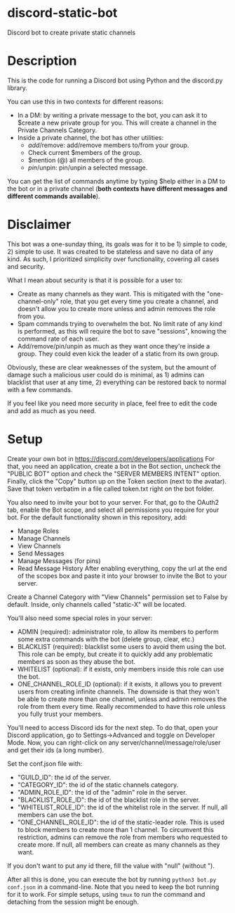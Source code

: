 # discord-static-bot
 Discord bot to create private static channels

# Description

This is the code for running a Discord bot using Python and the discord.py library.

You can use this in two contexts for different reasons:

* In a DM: by writing a private message to the bot, you can ask it to $create a new private group for you. 
    This will create a channel in the Private Channels Category.
* Inside a private channel, the bot has other utilities:
    * $add/$remove: add/remove members to/from your group.
    * Check current $members of the group.
    * $mention (@) all members of the group.
    * $pin/$unpin: pin/unpin a selected message.

You can get the list of commands anytime by typing $help either in a DM to the bot 
or in a private channel (**both contexts have different messages and different commands available**).

# Disclaimer

This bot was a one-sunday thing, its goals was for it to be 1) simple to code, 2) simple to use. 
It was created to be stateless and save no data of any kind. 
As such, I prioritized simplicity over functionality, covering all cases and security. 

What I mean about security is that it is possible for a user to:

* Create as many channels as they want. This is mitigated with the "one-channel-only" role, 
that you get every time you create a channel, and doesn't allow you to create more 
unless and admin removes the role from you.
* Spam commands trying to overwhelm the bot. No limit rate of any kind is performed,
as this will require the bot to save "sessions", knowing the command rate of each user.
* Add/remove/pin/unpin as much as they want once they're inside a group. 
They could even kick the leader of a static from its own group. 

Obviously, these are clear weaknesses of the system, 
but the amount of damage such a malicious user could do is minimal, 
as 1) admins can blacklist that user at any time, 
2) everything can be restored back to normal with a few commands.

If you feel like you need more security in place, 
feel free to edit the code and add as much as you need.

# Setup

Create your own bot in https://discord.com/developers/applications
For that, you need an application, create a bot in the Bot section,
uncheck the "PUBLIC BOT" option and check the "SERVER MEMBERS INTENT" option.
Finally, click the "Copy" button up on the Token section (next to the avatar). 
Save that token verbatim in a file called token.txt right on the bot folder.

You also need to invite your bot to your server. For that, go to the OAuth2 tab, 
enable the Bot scope, and select all permissions you require for your bot.
For the default functionality shown in this repository, add:
* Manage Roles
* Manage Channels
* View Channels
* Send Messages
* Manage Messages (for pins)
* Read Message History
After enabling everything, copy the url at the end of the scopes box
and paste it into your browser to invite the Bot to your server.

Create a Channel Category with "View Channels" permission set to False by default.
Inside, only channels called "static-X" will be located.

You'll also need some special roles in your server:
* ADMIN (required): administrator role, to allow its members to perform some extra commands with the bot (delete group, clear, etc.)
* BLACKLIST (required): blacklist some users to avoid them using the bot. This role can be empty,
    but create it to quickly add any problematic members as soon as they abuse the bot.
* WHITELIST (optional): if it exists, only members inside this role can use the bot.
* ONE_CHANNEL_ROLE_ID (optional): if it exists, it allows you to prevent users from creating infinite channels.
    The downside is that they won't be able to create more than one channel, 
    unless and admin removes the role from them every time. 
    Really recommended to have this role unless you fully trust your members.

You'll need to access Discord ids for the next step. To do that, open your Discord application,
go to Settings->Advanced and toggle on Developer Mode. Now, you can right-click on any 
server/channel/message/role/user and get their ids (a long number).

Set the conf.json file with:
* "GUILD_ID": the id of the server.
* "CATEGORY_ID": the id of the static channels category. 
* "ADMIN_ROLE_ID": the id of the "admin" role in the server.
* "BLACKLIST_ROLE_ID": the id of the blacklist role in the server.
* "WHITELIST_ROLE_ID": the id of the whitelist role in the server.
    If null, all members can use the bot.
* "ONE_CHANNEL_ROLE_ID": the id of the static-leader role. 
    This is used to block members to create more than 1 channel.
    To circumvent this restriction, admins can remove the role 
    from members who requested to create more. 
    If null, all members can create as many channels as they want.

If you don't want to put any id there, fill the value with "null" (without "). 

After all this is done, you can execute the bot by running `python3 bot.py conf.json` in a command-line.
Note that you need to keep the bot running for it to work. For simple setups, using `tmux` 
to run the command and detaching from the session might be enough.
